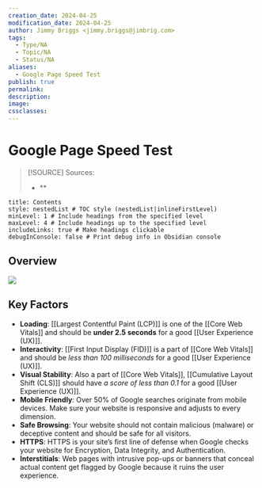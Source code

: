 ```yaml
---
creation_date: 2024-04-25
modification_date: 2024-04-25
author: Jimmy Briggs <jimmy.briggs@jimbrig.com>
tags:
  - Type/NA
  - Topic/NA
  - Status/NA
aliases:
  - Google Page Speed Test
publish: true
permalink:
description:
image:
cssclasses:
---
```


# Google Page Speed Test

> [!SOURCE] Sources:
> - **

```table-of-contents
title: Contents 
style: nestedList # TOC style (nestedList|inlineFirstLevel)
minLevel: 1 # Include headings from the specified level
maxLevel: 4 # Include headings up to the specified level
includeLinks: true # Make headings clickable
debugInConsole: false # Print debug info in Obsidian console
```

## Overview

![](https://i.imgur.com/UynFY2J.png)


## Key Factors

- **Loading**: [[Largest Contentful Paint (LCP)]] is one of the [[Core Web Vitals]] and should be **under 2.5 seconds** for a good [[User Experience (UX)]].
- **Interactivity**: [[First Input Display (FID)]] is a part of [[Core Web Vitals]] and should be *less than 100 milliseconds* for a good [[User Experience (UX)]].
- **Visual Stability**: Also a part of [[Core Web Vitals]], [[Cumulative Layout Shift (CLS)]] should have *a score of less than 0.1* for a good [[User Experience (UX)]].
- **Mobile Friendly**: Over 50% of Google searches originate from mobile devices. Make sure your website is responsive and adjusts to every dimension.
- **Safe Browsing**: Your website should not contain malicious (malware) or deceptive content and should be safe for all visitors.
- **HTTPS**: HTTPS is your site’s first line of defense when Google checks your website for Encryption, Data Integrity, and Authentication.
- **Interstitials**: Web pages with intrusive pop-ups or banners that conceal actual content get flagged by Google because it ruins the user experience.
